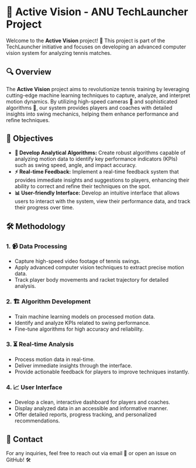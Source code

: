 # 🎾 Active Vision - ANU TechLauncher Project

Welcome to the **Active Vision** project! 🚀 This project is part of the TechLauncher initiative and focuses on developing an advanced computer vision system for analyzing tennis matches.

## 🔍 Overview

The **Active Vision** project aims to revolutionize tennis training by leveraging cutting-edge machine learning techniques to capture, analyze, and interpret motion dynamics. By utilizing high-speed cameras 🎥 and sophisticated algorithms 🧮, our system provides players and coaches with detailed insights into swing mechanics, helping them enhance performance and refine techniques.

## 🎯 Objectives

- **🧠 Develop Analytical Algorithms:** Create robust algorithms capable of analyzing motion data to identify key performance indicators (KPIs) such as swing speed, angle, and impact accuracy.
- **⚡ Real-time Feedback:** Implement a real-time feedback system that provides immediate insights and suggestions to players, enhancing their ability to correct and refine their techniques on the spot.
- **📊 User-friendly Interface:** Develop an intuitive interface that allows users to interact with the system, view their performance data, and track their progress over time.

## 🛠 Methodology

### 1. 📹 Data Processing
- Capture high-speed video footage of tennis swings.
- Apply advanced computer vision techniques to extract precise motion data.
- Track player body movements and racket trajectory for detailed analysis.

### 2. 🏗 Algorithm Development
- Train machine learning models on processed motion data.
- Identify and analyze KPIs related to swing performance.
- Fine-tune algorithms for high accuracy and reliability.

### 3. ⏳ Real-time Analysis
- Process motion data in real-time.
- Deliver immediate insights through the interface.
- Provide actionable feedback for players to improve techniques instantly.

### 4. 📈 User Interface
- Develop a clean, interactive dashboard for players and coaches.
- Display analyzed data in an accessible and informative manner.
- Offer detailed reports, progress tracking, and personalized recommendations.

## 📩 Contact
For any inquiries, feel free to reach out via email 📧 or open an issue on GitHub! 🛠